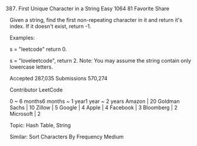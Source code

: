 387. First Unique Character in a String
Easy 1064 81 Favorite Share

Given a string, find the first non-repeating character in it and return it's index. If it doesn't exist, return -1.

Examples:

s = "leetcode"
return 0.

s = "loveleetcode",
return 2.
Note: You may assume the string contain only lowercase letters.

Accepted 287,035
Submissions 570,274

Contributor LeetCode

0 ~ 6 months6 months ~ 1 year1 year ~ 2 years
Amazon | 20 Goldman Sachs | 10 Zillow | 5 Google | 4 Apple | 4 Facebook | 3 Bloomberg | 2 Microsoft | 2

Topic: Hash Table, String

Similar:
Sort Characters By Frequency Medium
